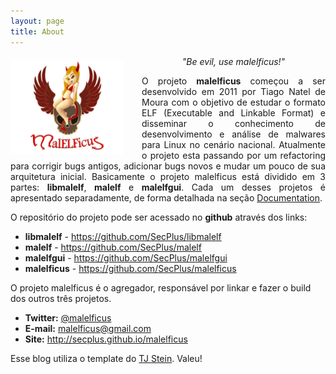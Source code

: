 ```yaml
---
layout: page
title: About
---
```


<img src="/images/malelficus.jpg" align="left" style="margin-right:30px; margin-top:7px; height:150px; width:180px;">
<p style="text-align:center"><i>"Be evil, use malelficus!"</i></p>

<p style="text-align:justify">
O projeto <b>malelficus</b> começou a ser desenvolvido em 2011 por Tiago Natel de Moura com o objetivo de estudar o formato ELF (Executable and Linkable Format) e disseminar o conhecimento de desenvolvimento e análise de malwares para Linux no cenário nacional. Atualmente o projeto esta passando por um refactoring para corrigir bugs antigos, adicionar bugs novos e mudar um pouco de sua arquitetura inicial. Basicamente o projeto malelficus está dividido em 3 partes: <b>libmalelf</b>, <b>malelf</b> e <b>malelfgui</b>. Cada um desses projetos é apresentado separadamente, de forma detalhada na seção <a href="{{ site.baseurl }}/documentation/">Documentation</a>.
</p>

O repositório do projeto pode ser acessado no **github** através dos links:

* **libmalelf** - <a href="{{ site.baseurl }}/https://github.com/SecPlus/libmalelf">https://github.com/SecPlus/libmalelf</a>
* **malelf** - <a href="{{ site.baseurl }}/https://github.com/SecPlus/malelf"> https://github.com/SecPlus/malelf</a>
* **malelfgui** - <a href="{{ site.baseurl }}/https://github.com/SecPlus/malelfgui"> https://github.com/SecPlus/malelfgui</a>
* **malelficus** - <a href="{{ site.baseurl }}/https://github.com/SecPlus/malelficus">https://github.com/SecPlus/malelficus</a>

O projeto malelficus é o agregador, responsável por linkar e fazer o build dos outros três projetos.

* **Twitter:** <a href="{{ site.baseurl }}/http://twitter.com/malelficus">@malelficus</a>
* **E-mail:** <a href="{{ site.baseurl }}/mailto:malelficus@gmail.com">malelficus@gmail.com</a>
* **Site:** <a href="{{ site.baseurl }}/http://secplus.github.io/malelficus">http://secplus.github.io/malelficus</a>

Esse blog utiliza o template do [TJ Stein](http://tjstein.com/). Valeu!
